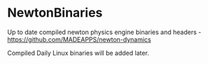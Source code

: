 # NewtonBinaries
Up to date compiled newton physics engine binaries and headers - https://github.com/MADEAPPS/newton-dynamics

Compiled Daily
Linux binaries will be added later.
